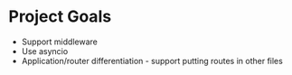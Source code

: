 # Project Goals

- Support middleware
- Use asyncio
- Application/router differentiation - support putting routes in other files